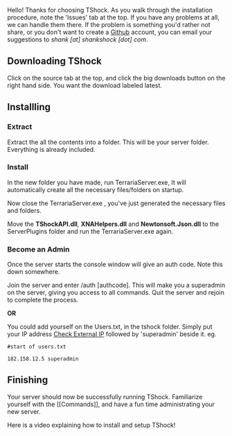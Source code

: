 Hello! Thanks for choosing TShock. As you walk through the installation procedure, note the 'Issues' tab at the top. If you have any problems at all, we can handle them there. If the problem is something you'd rather not share, or you don't want to create a [Github](http://github.com/) account, you can email your suggestions to _shank [at] shankshock [dot] com_.

## Downloading TShock
Click on the source tab at the top, and click the big downloads button on the right hand side. You want the download labeled latest.

## Installling
### Extract
Extract the all the contents into a folder.  This will be your server folder.  Everything is already included.

### Install
In the new folder you have made, run TerrariaServer.exe, It will automatically create all the necessary files/folders on startup.

Now close the TerrariaServer.exe , you've just generated the necessary files and folders.

Move the **TShockAPI.dll**, **XNAHelpers.dll** and **Newtonsoft.Json.dll** to the ServerPlugins folder and run the TerrariaServer.exe again.

### Become an Admin

Once the server starts the console window will give an auth code. Note this down somewhere.

Join the server and enter /auth [authcode]. This will make you a superadmin on the server, giving you access to all commands. Quit the server and rejoin to complete the process.

**OR**

You could add yourself on the Users.txt, in the tshock folder.
Simply put your IP address [Check External IP](http://www.whatismyip.com)
followed by 'superadmin' beside it.
eg.

`#start of users.txt`

`182.158.12.5 superadmin`


## Finishing
Your server should now be successfully running TShock. Familiarize yourself with the [[Commands]], and have a fun time administrating your new server.

Here is a video explaining how to install and setup TShock!
<object width="560" height="349"><param name="movie" value="http://www.youtube.com/v/MpKexsNmefs?version=3&amp;hl=en_GB"></param><param name="allowFullScreen" value="true"></param><param name="allowscriptaccess" value="always"></param><embed src="http://www.youtube.com/v/MpKexsNmefs?version=3&amp;hl=en_GB" type="application/x-shockwave-flash" width="560" height="349" allowscriptaccess="always" allowfullscreen="true"></embed></object>